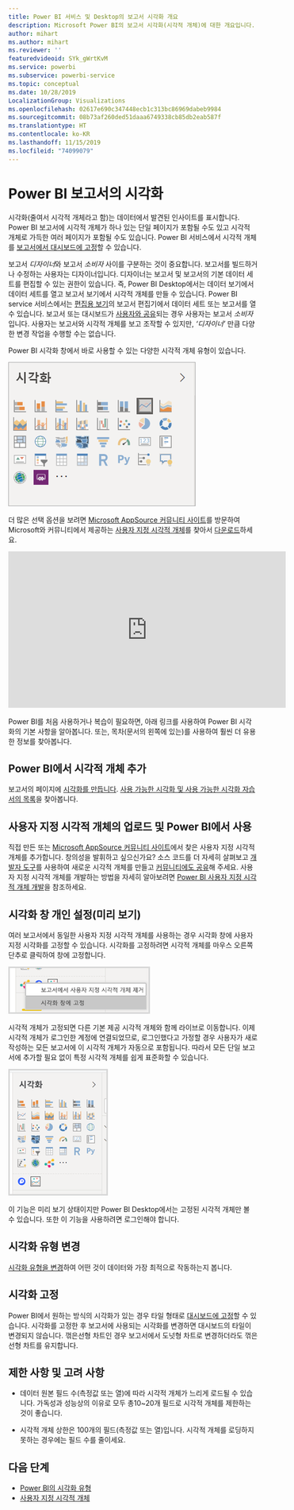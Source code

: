 ```yaml
---
title: Power BI 서비스 및 Desktop의 보고서 시각화 개요
description: Microsoft Power BI의 보고서 시각화(시각적 개체)에 대한 개요입니다.
author: mihart
ms.author: mihart
ms.reviewer: ''
featuredvideoid: SYk_gWrtKvM
ms.service: powerbi
ms.subservice: powerbi-service
ms.topic: conceptual
ms.date: 10/28/2019
LocalizationGroup: Visualizations
ms.openlocfilehash: 02617e690c347448ecb1c313bc86969dabeb9984
ms.sourcegitcommit: 08b73af260ded51daaa6749338cb85db2eab587f
ms.translationtype: HT
ms.contentlocale: ko-KR
ms.lasthandoff: 11/15/2019
ms.locfileid: "74099079"
---
```

# <a name="visualizations-in-power-bi-reports"></a>Power BI 보고서의 시각화

시각화(줄여서 시각적 개체라고 함)는 데이터에서 발견된 인사이트를 표시합니다. Power BI 보고서에 시각적 개체가 하나 있는 단일 페이지가 포함될 수도 있고 시각적 개체로 가득한 여러 페이지가 포함될 수도 있습니다. Power BI 서비스에서 시각적 개체를 [보고서에서 대시보드에 고정](../service-dashboard-pin-tile-from-report.md)할 수 있습니다.

보고서 *디자이너*와 보고서 *소비자* 사이를 구분하는 것이 중요합니다.  보고서를 빌드하거나 수정하는 사용자는 디자이너입니다.  디자이너는 보고서 및 보고서의 기본 데이터 세트를 편집할 수 있는 권한이 있습니다. 즉, Power BI Desktop에서는 데이터 보기에서 데이터 세트를 열고 보고서 보기에서 시각적 개체를 만들 수 있습니다. Power BI service 서비스에서는 [편집용 보기](../consumer/end-user-reading-view.md)의 보고서 편집기에서 데이터 세트 또는 보고서를 열 수 있습니다. 보고서 또는 대시보드가 [사용자와 공유](../consumer/end-user-shared-with-me.md)되는 경우 사용자는 보고서 *소비자*입니다. 사용자는 보고서와 시각적 개체를 보고 조작할 수 있지만, *‘디자이너’* 만큼 다양한 변경 작업을 수행할 수는 없습니다.

Power BI 시각화 창에서 바로 사용할 수 있는 다양한 시각적 개체 유형이 있습니다.

![각 시각화 개체 유형의 아이콘이 있는 창](media/power-bi-report-visualizations/power-bi-icons.png)

더 많은 선택 옵션을 보려면 [Microsoft AppSource 커뮤니티 사이트](https://appsource.microsoft.com)를 방문하여 Microsoft와 커뮤니티에서 제공하는 [사용자 지정 시각적 개체](../developer/visuals/custom-visual-develop-tutorial.md)를 찾아서 [다운로드](https://appsource.microsoft.com/marketplace/apps?page=1&product=power-bi-visuals)하세요.

<iframe width="560" height="315" src="https://www.youtube.com/embed/SYk_gWrtKvM?list=PL1N57mwBHtN0JFoKSR0n-tBkUJHeMP2cP" frameborder="0" allowfullscreen></iframe>


Power BI를 처음 사용하거나 복습이 필요하면, 아래 링크를 사용하여 Power BI 시각화의 기본 사항을 알아봅니다.  또는, 목차(문서의 왼쪽에 있는)를 사용하여 훨씬 더 유용한 정보를 찾아봅니다.

## <a name="add-a-visualization-in-power-bi"></a>Power BI에서 시각적 개체 추가

보고서의 페이지에 [시각화를 만듭니다](power-bi-report-add-visualizations-i.md). [사용 가능한 시각화 및 사용 가능한 시각화 자습서의 목록](power-bi-visualization-types-for-reports-and-q-and-a.md)을 찾아봅니다. 

## <a name="upload-a-custom-visualization-and-use-it-in-power-bi"></a>사용자 지정 시각적 개체의 업로드 및 Power BI에서 사용

직접 만든 또는 [Microsoft AppSource 커뮤니티 사이트](https://appsource.microsoft.com/marketplace/apps?product=power-bi-visuals)에서 찾은 사용자 지정 시각적 개체를 추가합니다. 창의성을 발휘하고 싶으신가요? 소스 코드를 더 자세히 살펴보고 [개발자 도구](../developer/visuals/custom-visual-develop-tutorial.md)를 사용하여 새로운 시각적 개체를 만들고 [커뮤니티에도 공유](../developer/office-store.md)해 주세요. 사용자 지정 시각적 개체를 개발하는 방법을 자세히 알아보려면 [Power BI 사용자 지정 시각적 개체 개발](../developer/visuals/custom-visual-develop-tutorial.md)을 참조하세요.

## <a name="personalize-your-visualization-pane-preview"></a>시각화 창 개인 설정(미리 보기)

여러 보고서에서 동일한 사용자 지정 시각적 개체를 사용하는 경우 시각화 창에 사용자 지정 시각화를 고정할 수 있습니다. 시각화를 고정하려면 시각적 개체를 마우스 오른쪽 단추로 클릭하여 창에 고정합니다.

![시각화 창에 고정](media/power-bi-report-visualizations/power-bi-pin-custom-visual-option.png)

시각적 개체가 고정되면 다른 기본 제공 시각적 개체와 함께 라이브로 이동합니다. 이제 시각적 개체가 로그인한 계정에 연결되었므로, 로그인했다고 가정할 경우 사용자가 새로 작성하는 모든 보고서에 이 시각적 개체가 자동으로 포함됩니다. 따라서 모든 단일 보고서에 추가할 필요 없이 특정 시각적 개체를 쉽게 표준화할 수 있습니다.

![개인 설정된 시각화 창](media/power-bi-report-visualizations/power-bi-personalized-visualization-pane.png)

이 기능은 미리 보기 상태이지만 Power BI Desktop에서는 고정된 시각적 개체만 볼 수 있습니다. 또한 이 기능을 사용하려면 로그인해야 합니다.

## <a name="change-the-visualization-type"></a>시각화 유형 변경

[시각화 유형을 변경](power-bi-report-change-visualization-type.md)하여 어떤 것이 데이터와 가장 최적으로 작동하는지 봅니다.

## <a name="pin-the-visualization"></a>시각화 고정

Power BI에서 원하는 방식의 시각화가 있는 경우 타일 형태로 [대시보드에 고정](../service-dashboard-pin-tile-from-report.md)할 수 있습니다. 시각화를 고정한 후 보고서에 사용되는 시각화를 변경하면 대시보드의 타일이 변경되지 않습니다. 꺾은선형 차트인 경우 보고서에서 도넛형 차트로 변경하더라도 꺾은선형 차트를 유지합니다.

## <a name="limitations-and-considerations"></a>제한 사항 및 고려 사항
- 데이터 원본 필드 수(측정값 또는 열)에 따라 시각적 개체가 느리게 로드될 수 있습니다.  가독성과 성능상의 이유로 모두 총10~20개 필드로 시각적 개체를 제한하는 것이 좋습니다. 

- 시각적 개체 상한은 100개의 필드(측정값 또는 열)입니다. 시각적 개체를 로딩하지 못하는 경우에는 필드 수를 줄이세요.   

## <a name="next-steps"></a>다음 단계

* [Power BI의 시각화 유형](power-bi-visualization-types-for-reports-and-q-and-a.md)
* [사용자 지정 시각적 개체](../developer/power-bi-custom-visuals.md)
